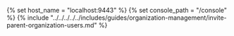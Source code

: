 {% set host_name = "localhost:9443" %}
{% set console_path = "/console" %}
{% include "../../../../../includes/guides/organization-management/invite-parent-organization-users.md" %}
